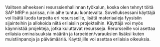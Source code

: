 Valitsen aiheekseni resurssienhallinnan työkalun, koska olen tehnyt töitä SAP MRP:n parissa, niin aihe tuntuu luontevalta.
Sovelluksessani käyttäjä voi lisätä luoda tarpeita eri resursseille, lisätä materiaaleja fyysisiin sijainteihin ja 
allokoida niitä erilaisiin projekteihin. Käyttäjä voi myös käynnistää projekteja, jotka kuluttavat resursseja. Rerursseille voi 
asettaa erilaisia ominaisuuksia määrän ja tarpeiden/varauksien lisäksi kuten muistiinpanoja ja päivämääriä. Käyttäjille voi 
asettaa erilaisia oikeuksia. 
